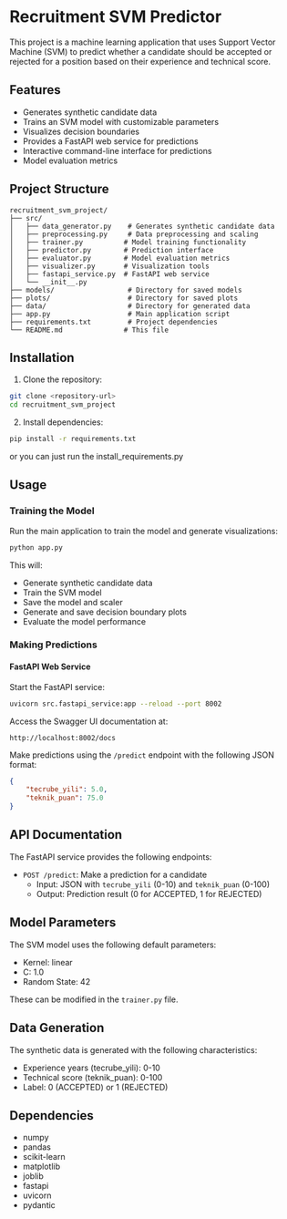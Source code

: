 # Recruitment SVM Predictor

This project is a machine learning application that uses Support Vector Machine (SVM) to predict whether a candidate should be accepted or rejected for a position based on their experience and technical score.

## Features

- Generates synthetic candidate data
- Trains an SVM model with customizable parameters
- Visualizes decision boundaries
- Provides a FastAPI web service for predictions
- Interactive command-line interface for predictions
- Model evaluation metrics

## Project Structure

```
recruitment_svm_project/
├── src/
│   ├── data_generator.py    # Generates synthetic candidate data
│   ├── preprocessing.py     # Data preprocessing and scaling
│   ├── trainer.py          # Model training functionality
│   ├── predictor.py        # Prediction interface
│   ├── evaluator.py        # Model evaluation metrics
│   ├── visualizer.py       # Visualization tools
│   ├── fastapi_service.py  # FastAPI web service
│   └── __init__.py
├── models/                  # Directory for saved models
├── plots/                   # Directory for saved plots
├── data/                    # Directory for generated data
├── app.py                   # Main application script
├── requirements.txt         # Project dependencies
└── README.md               # This file
```

## Installation

1. Clone the repository:
```bash
git clone <repository-url>
cd recruitment_svm_project
```

2. Install dependencies:
```bash
pip install -r requirements.txt
```
or you can just run the install_requirements.py

## Usage

### Training the Model

Run the main application to train the model and generate visualizations:
```bash
python app.py
```

This will:
- Generate synthetic candidate data
- Train the SVM model
- Save the model and scaler
- Generate and save decision boundary plots
- Evaluate the model performance

### Making Predictions


#### FastAPI Web Service
Start the FastAPI service:
```bash
uvicorn src.fastapi_service:app --reload --port 8002
```

Access the Swagger UI documentation at:
```
http://localhost:8002/docs
```

Make predictions using the `/predict` endpoint with the following JSON format:
```json
{
    "tecrube_yili": 5.0,
    "teknik_puan": 75.0
}
```

## API Documentation

The FastAPI service provides the following endpoints:

- `POST /predict`: Make a prediction for a candidate
  - Input: JSON with `tecrube_yili` (0-10) and `teknik_puan` (0-100)
  - Output: Prediction result (0 for ACCEPTED, 1 for REJECTED)

## Model Parameters

The SVM model uses the following default parameters:
- Kernel: linear
- C: 1.0
- Random State: 42

These can be modified in the `trainer.py` file.

## Data Generation

The synthetic data is generated with the following characteristics:
- Experience years (tecrube_yili): 0-10
- Technical score (teknik_puan): 0-100
- Label: 0 (ACCEPTED) or 1 (REJECTED)

## Dependencies

- numpy
- pandas
- scikit-learn
- matplotlib
- joblib
- fastapi
- uvicorn
- pydantic

